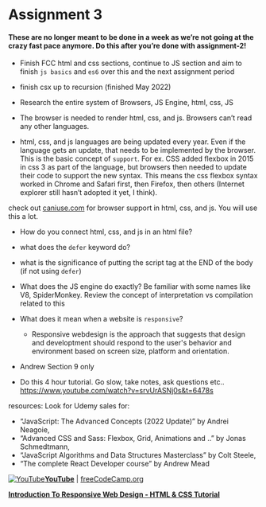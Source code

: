 # Assignment 3

#### These are no longer meant to be done in a week as we’re not going at the crazy fast pace anymore. Do this after you’re done with assignment-2!

- Finish FCC html and css sections, continue to JS section and aim to finish `js basics` and `es6` over this and the next assignment period
- finish csx up to recursion (finished May 2022)
- Research the entire system of Browsers, JS Engine, html, css, JS

- The browser is needed to render html, css, and js. Browsers can’t read any other languages.
- html, css, and js languages are being updated every year. Even if the language gets an update, that needs to be implemented by the browser. This is the basic concept of `support`. For ex. CSS added flexbox in 2015 in css 3 as part of the language, but browsers then needed to update their code to support the new syntax. This means the css flexbox syntax worked in Chrome and Safari first, then Firefox, then others (Internet explorer still hasn’t adopted it yet, I think).

check out [caniuse.com](http://caniuse.com/) for browser support in html, css, and js. You will use this a lot.

- How do you connect html, css, and js in an html file?

- what does the `defer` keyword do?
- what is the significance of putting the script tag at the END of the body (if not using `defer`)

- What does the JS engine do exactly? Be familiar with some names like V8, SpiderMonkey. Review the concept of interpretation vs compilation related to this
- What does it mean when a website is `responsive`?
  - Responsive webdesign is the approach that suggests that design and developtment should respond to the user's behavior and environment based on screen size, platform and orientation.

- Andrew Section 9 only

- Do this 4 hour tutorial. Go slow, take notes, ask questions etc.. https://www.youtube.com/watch?v=srvUrASNj0s&t=6478s

resources:
Look for Udemy sales for:

- “JavaScript: The Advanced Concepts (2022 Update)” by Andrei Neagoie,
- “Advanced CSS and Sass: Flexbox, Grid, Animations and ..” by Jonas Schmedtmann,
- “JavaScript Algorithms and Data Structures Masterclass” by Colt Steele,
-  “The complete React Developer course” by Andrew Mead



[![YouTube](https://slack-imgs.com/?c=1&o1=wi32.he32.si&url=https%3A%2F%2Fa.slack-edge.com%2F80588%2Fimg%2Funfurl_icons%2Fyoutube.png)](https://www.youtube.com/)[**YouTube**](https://www.youtube.com/) | [freeCodeCamp.org](https://www.youtube.com/c/Freecodecamp)

**[Introduction To Responsive Web Design - HTML & CSS Tutorial](https://www.youtube.com/watch?v=srvUrASNj0s&t=6478s)** 